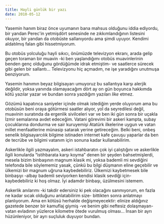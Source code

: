 ```yaml
---
title: Hayli günlük bir yazı
date: 2010-05-12
---
```


Yasemin hanım biraz önce uyumanın bana mahsus olduğunu iddia ediyordu,
bir yandan Perec'in yetmişdört senesinde ne zıkkımlandığının listesini
okuyor, bir yandan da otobüste sallanıyordu ama şimdi uyuyor. Kendimi
aldatılmış falan gibi hissetmiyorum.

Bu otobüs yolculuğu hayli sıkıcı, önümüzde televizyon ekranı, arada
gelip geçen toraman bir muavin -ki ben yaşlandığımı otobüs muavinlerinin
benden genç olduğunu gördüğümde idrak etmiştim- ve saatlerce sürecek
gibi gelen bir sallantı… Televizyonu hiç açmadım, ne işe yaradığını
unutmuşa benziyorum.

Yasemin hanımın beyaz bilgisayarı umuyoruz bu sallantıya karşı alerjik
değildir, yoksa yanında olamayacağım dört ay on gün boyunca hakkımda
kötü yazılar yazar ve bundan sonra yazdığım yazıları *like* etmez.

Gözümü kapatınca saniyeler içinde olmak istediğim yerde oluyorum ama bu
otobüsün beni oraya götürmesi saatler alıyor, yol da seyredilesi değil,
muavinin suratında da ergenlik sivilceleri var ve ben iki gün sonra bir
uçakla İzmir semalarına avdet edeceğim. Vatani görevimi bir askeri
kampta, subay çocuklarına dondurma ve sair kuruyemişi Atatürk ilkelerine
uygun ve vatan millet menfaatlerine münasip satarak yerine getireceğim.
Belki beni, onbeş senelik bilgisayarcılık bilgime istinaden internet
kafe çavuşu yaparlar da ben de tecrübe ve bilgimi vatanım için sonuna
kadar kullanabilirim.

Askerlikle ilgili yazmayalım, askeri istahbaratın çok iyi çalıştığını ve
askerlikle ilgili konularda “istihbarata karşı koyma” denen bir şeyden
bahsetmişlerdi, mesela bizim binbaşının magnum klasik mi, yoksa bademli
mi sevdiğini telefonda bile söylememiz yasak, çünkü bu bilgi düşmanın
eline geçebilir ve ülkemizi bir magnum uğruna kaybedebiliriz. Ülkemizi
kaybetmesek bile binbaşıyı -albay bademli seviyorken kendisi klasik
sevdiği için- kaybedebiliriz ki hoş olmaz. İyi adamdır binbaşı,
üzülmesini istemem.

Askerlik anılarımı -ki takdir edersiniz ki pek olacağını sanmıyorum, en
fazla ne kadar sıcak olduğunu anlatabilirim size- bittikten sonra
anlatmayı planlıyorum. Ama en kötüsü herhalde değişmeyecektir: elinize
aldığınız gazetede benzer bir kamuflaj giymiş -ve benim gibi neftesiz
dolaşmayan- vatan evladının yüzlerce kilometre ötede vurulmuş olması…
İnsan bir ayrı hüzünleniyor, bir ayrı suçluluk duyuyor bundan.

